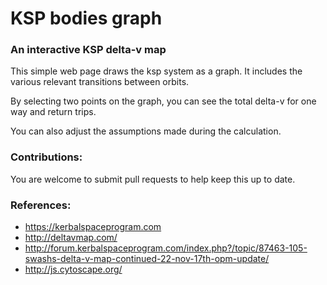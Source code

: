 # KSP bodies graph
### An interactive KSP delta-v map
This simple web page draws the ksp system as a graph. It includes the various relevant transitions between orbits.

By selecting two points on the graph, you can see the total delta-v for one way and return trips.

You can also adjust the assumptions made during the calculation.

### Contributions:
You are welcome to submit pull requests to help keep this up to date.

### References:
* https://kerbalspaceprogram.com
* http://deltavmap.com/
* http://forum.kerbalspaceprogram.com/index.php?/topic/87463-105-swashs-delta-v-map-continued-22-nov-17th-opm-update/
* http://js.cytoscape.org/
